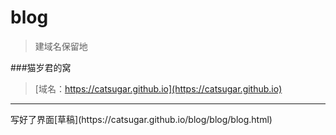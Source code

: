 ﻿# blog


>建域名保留地

###猫岁君的窝
>[域名：https://catsugar.github.io](https://catsugar.github.io)
<hr>
写好了界面[草稿](https://catsugar.github.io/blog/blog/blog.html)

